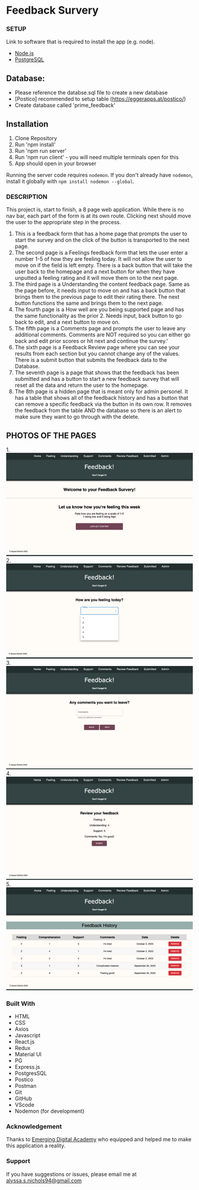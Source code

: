 # Feedback Survery

### SETUP

Link to software that is required to install the app (e.g. node).

- [Node.js](https://nodejs.org/en/)
- [PostgreSQL](https://www.postgresql.org)

## Database:
- Please reference the databse.sql file to create a new database 
- [Postico] recommended to setup table (https://eggerapps.at/postico/) 
- Create database called 'prime_feedback' 

## Installation

1. Clone Repository
4. Run 'npm install'
5. Run 'npm run server'
6. Run 'npm run client' - you will need multiple terminals open for this
7. App should open in your browser

Running the server code requires `nodemon`. If you don't already have `nodemon`, install it globally with `npm install nodemon --global`.

### DESCRIPTION

This project is, start to finish, a 8 page web application. 
While there is no nav bar, each part of the form is at its own route. Clicking next should move the user to the appropriate step in the process.
1. This is a feedback form that has a home page that prompts the user to start the survey and on the click of the button is transported to the next page.
2. The second page is a Feelings feedback form that lets the user enter a number 1-5 of how they are feeling today. It will not allow the user to move on if the field is left empty. There is a back button that will take the user back to the homepage and a next button for when they have unputted a feeling rating and it will move them on to the next page.
3. The third page is a Understanding the content feedback page. Same as the page before, it needs input to move on and has a back button that brings them to the previous page to edit their rating there. The next button functions the same and brings them to the next page.
4. The fourth page is a How well are you being supported page and has the same functionality as the prior 2. Needs input, back button to go back to edit, and a next button to move on.
5. The fifth page is a Comments page and prompts the user to leave any additional comments. Comments are NOT required so you can either go back and edit prior scores or hit next and continue the survey.'
6. The sixth page is a Feedback Review page where you can see your results from each section but you cannot change any of the values. There is a submit button that submits the feedback data to the Database.
7. The seventh page is a page that shows that the feedback has been submitted and has a button to start a new feedback survey that will reset all the data and return the user to the homepage. 
8. The 8th page is a hidden page that is meant only for admin personel. It has a table that shows all of the feedback history and has a button that can remove a specific feedback via the button in its own row. It removes the feedback from the table AND the database so there is an alert to make sure they want to go through with the delete.  

## PHOTOS OF THE PAGES
1.![Alt text](wireframes/main-page.png)
2.![Alt text](wireframes/feeling.png)
3.![Alt text](wireframes/comment.png)
4.![Alt text](wireframes/review.png)
5.![Alt text](wireframes/admin.png)


### Built With

 - HTML
 - CSS
 - Axios
 - Javascript
 - React.js
 - Redux
 - Material UI
 - PG
 - Express.js
 - PostgresSQL
 - Postico
 - Postman
 - Git
 - GitHub
 - VScode
 - Nodemon (for development)

### Acknowledgement

Thanks to [Emerging Digital Academy](http://www.emergingacademy.org) who equipped and helped me to make this application a reality. 

### Support

If you have suggestions or issues, please email me at [alyssa.s.nichols94@gmail.com](mailto:alyssa.s.nichols94@gmail.com)
